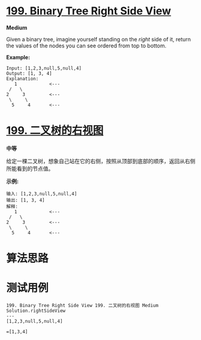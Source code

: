 # [199. Binary Tree Right Side View][enTitle]

**Medium**

Given a binary tree, imagine yourself standing on the  *right*  side of it, return the values of the nodes you can see ordered from top to bottom.

**Example:** 

```
Input: [1,2,3,null,5,null,4]
Output: [1, 3, 4]
Explanation:
   1            <---
 /   \
2     3         <---
 \     \
  5     4       <---

```
# [199. 二叉树的右视图][cnTitle]

**中等**

给定一棵二叉树，想象自己站在它的右侧，按照从顶部到底部的顺序，返回从右侧所能看到的节点值。

**示例:** 

```
输入: [1,2,3,null,5,null,4]
输出: [1, 3, 4]
解释:
   1            <---
 /   \
2     3         <---
 \     \
  5     4       <---

```


# 算法思路

# 测试用例
```
199. Binary Tree Right Side View 199. 二叉树的右视图 Medium
Solution.rightSideView
---
[1,2,3,null,5,null,4]

=[1,3,4]
```

[enTitle]: https://leetcode.com/problems/binary-tree-right-side-view/
[cnTitle]: https://leetcode-cn.com/problems/binary-tree-right-side-view/
